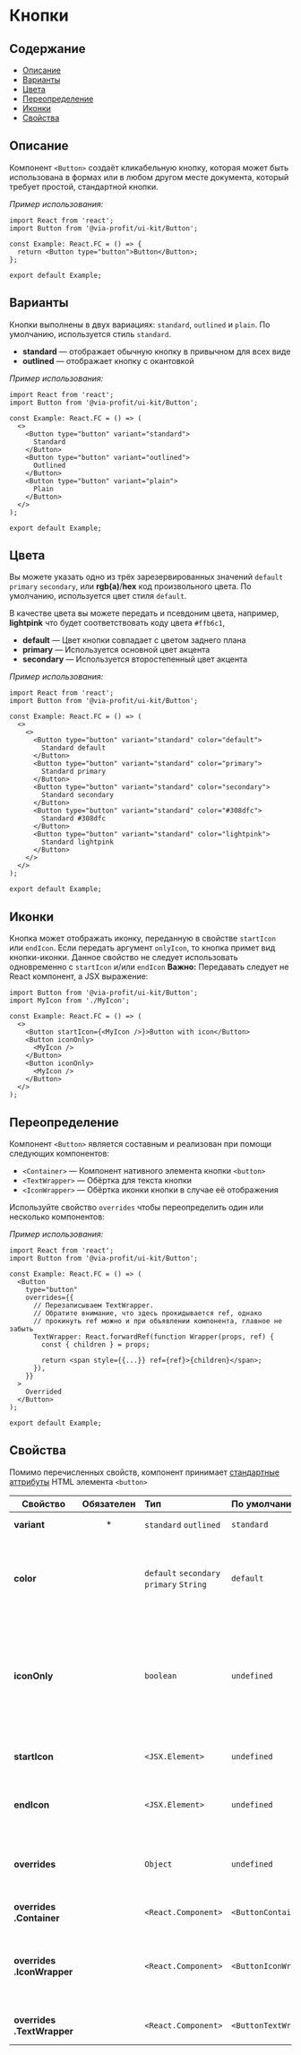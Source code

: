 # Кнопки

## Содержание

- [Описание](#описание)
- [Варианты](#варианты)
- [Цвета](#цвета)
- [Переопределение](#переопределение)
- [Иконки](#иконки)
- [Свойства](#свойства)

## Описание

Компонент `<Button>` создаёт кликабельную кнопку, которая может быть
использована в формах или в любом другом месте документа, который требует простой,
стандартной кнопки.

_Пример использования:_

```tsx
import React from 'react';
import Button from '@via-profit/ui-kit/Button';

const Example: React.FC = () => {
  return <Button type="button">Button</Button>;
};

export default Example;
```

<ExampleButtonBasic />

## Варианты

Кнопки выполнены в двух вариациях: `standard`, `outlined` и `plain`. По умолчанию, используется стиль `standard`.

- **standard** — отображает обычную кнопку в привычном для всех виде
- **outlined** — отображает кнопку с окантовкой

_Пример использования:_

```tsx
import React from 'react';
import Button from '@via-profit/ui-kit/Button';

const Example: React.FC = () => (
  <>
    <Button type="button" variant="standard">
      Standard
    </Button>
    <Button type="button" variant="outlined">
      Outlined
    </Button>
    <Button type="button" variant="plain">
      Plain
    </Button>
  </>
);

export default Example;
```

<ExampleButtonVariants />

## Цвета

Вы можете указать одно из трёх зарезервированных значений `default` `primary` `secondary`, или **rgb(a)**/**hex** код произвольного цвета. По умолчанию, используется цвет стиля `default`.

В качестве цвета вы можете передать и псевдоним цвета, например, **lightpink** что будет соответствовать коду цвета `#ffb6c1`,

- **default** — Цвет кнопки совпадает с цветом заднего плана
- **primary** — Используется основной цвет акцента
- **secondary** — Используется второстепенный цвет акцента

_Пример использования:_

```tsx
import React from 'react';
import Button from '@via-profit/ui-kit/Button';

const Example: React.FC = () => (
  <>
    <>
      <Button type="button" variant="standard" color="default">
        Standard default
      </Button>
      <Button type="button" variant="standard" color="primary">
        Standard primary
      </Button>
      <Button type="button" variant="standard" color="secondary">
        Standard secondary
      </Button>
      <Button type="button" variant="standard" color="#308dfc">
        Standard #308dfc
      </Button>
      <Button type="button" variant="standard" color="lightpink">
        Standard lightpink
      </Button>
    </>
  </>
);

export default Example;
```

<ExampleButtonColors />

## Иконки

Кнопка может отображать иконку, переданную в свойстве `startIcon` или `endIcon`. Если передать аргумент `onlyIcon`, то кнопка примет вид кнопки-иконки. Данное свойство не следует использовать одновременно с `startIcon` и/или `endIcon`
**Важно:** Передавать следует не React компонент, а JSX выражение:

```tsx
import Button from '@via-profit/ui-kit/Button';
import MyIcon from './MyIcon';

const Example: React.FC = () => (
  <>
    <Button startIcon={<MyIcon />}>Button with icon</Button>
    <Button iconOnly>
      <MyIcon />
    </Button>
    <Button iconOnly>
      <MyIcon />
    </Button>
  </>
);
```

<ExampleButtonIcons />

## Переопределение

Компонент `<Button>` является составным и реализован при помощи следующих компонентов:

- `<Container>` — Компонент нативного элемента кнопки `<button>`
- `<TextWrapper>` — Обёртка для текста кнопки
- `<IconWrapper>` — Обёртка иконки кнопки в случае её отображения

Используйте свойство `overrides` чтобы переопределить один или несколько компонентов:

_Пример использования:_

```tsx
import React from 'react';
import Button from '@via-profit/ui-kit/Button';

const Example: React.FC = () => (
  <Button
    type="button"
    overrides={{
      // Перезаписываем TextWrapper.
      // Обратите внимание, что здесь прокидывается ref, однако
      // прокинуть ref можно и при объявлении компонента, главное не забыть
      TextWrapper: React.forwardRef(function Wrapper(props, ref) {
        const { children } = props;

        return <span style={{...}} ref={ref}>{children}</span>;
      }),
    }}
  >
    Overrided
  </Button>
);

export default Example;
```

<ExampleButtonOverrides />

## Свойства

Помимо перечисленных свойств, компонент принимает [стандартные аттрибуты](https://developer.mozilla.org/ru/docs/Web/HTML/Element/button#атрибуты) HTML элемента `<button>`

| Свойство                   | Обязателен | Тип                                      | По умолчанию          | Описание                                                                                                                                        |
| -------------------------- | :--------: | :--------------------------------------- | :-------------------- | ----------------------------------------------------------------------------------------------------------------------------------------------- |
| **variant**                |     \*     | `standard` `outlined`                    | `standard`            | Вариант отображения.                                                                                                                            |
| **color**                  |            | `default` `secondary` `primary` `String` | `default`             | Цвет кнопки. В качестве пользовательского цвета принимается строка в формате **hex** или **rgb(a)**.                                            |
| **iconOnly**               |            | `boolean`                                | `undefined`           | Если `true`, то кнопка будет представлена как кнопка-иконка. Данное свойство не следует использовать одновременно с `startIcon` и/или `endIcon` |
| **startIcon**              |            | `<JSX.Element>`                          | `undefined`           | Элемент иконки, отображаемой слева от текста кнопки                                                                                             |
| **endIcon**                |            | `<JSX.Element>`                          | `undefined`           | Элемент иконки, отображаемой справа от текста кнопки                                                                                            |
| **overrides**              |            | `Object`                                 | `undefined`           | Объект элементов для переопределения составных компонентов кнопки                                                                               |
| **overrides .Container**   |            | `<React.Component>`                      | `<ButtonContainer>`   | Компонент нативной кнопки                                                                                                                       |
| **overrides .IconWrapper** |            | `<React.Component>`                      | `<ButtonIconWrapper>` | Компонент обёртка для иконки, отображаемой слева и/или справа от текста кнопки                                                                  |
| **overrides .TextWrapper** |            | `<React.Component>`                      | `<ButtonTextWrapper>` | Компонент обёртка текста кнопки                                                                                                                 |
